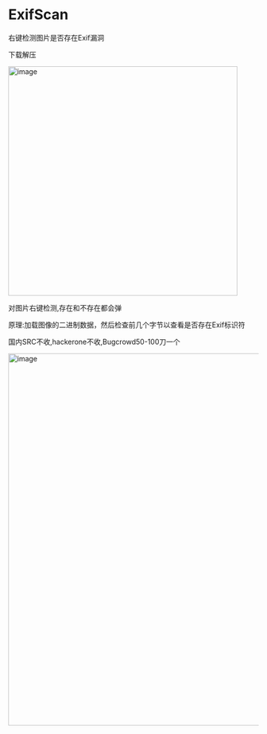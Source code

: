 # ExifScan
右键检测图片是否存在Exif漏洞

下载解压

<img width="461" alt="image" src="https://user-images.githubusercontent.com/103826350/227783269-b8d4e431-589f-45d9-b821-fccf83e80e7b.png">

对图片右键检测,存在和不存在都会弹

原理:加载图像的二进制数据，然后检查前几个字节以查看是否存在Exif标识符

国内SRC不收,hackerone不收,Bugcrowd50-100刀一个

<img width="748" alt="image" src="https://user-images.githubusercontent.com/103826350/227783613-8d8cc01b-f1d7-4216-9135-423def0d0866.png">
